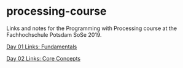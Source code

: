 # processing-course
Links and notes for the Programming with Processing course at the Fachhochschule Potsdam SoSe 2019.

[Day 01 Links: Fundamentals](https://github.com/tank-t-bird/processing-course/blob/master/day01-links.md)

[Day 02 Links: Core Concepts](https://github.com/tank-t-bird/processing-course/blob/master/day02-links.md)

